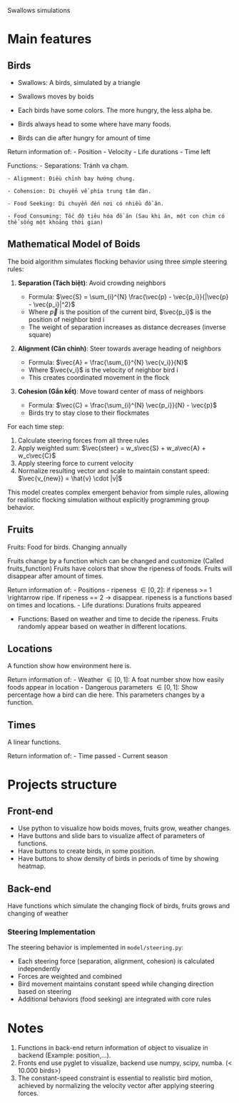 Swallows simulations

# Main features

## Birds

- Swallows: A birds, simulated by a triangle
- Swallows moves by boids

- Each birds have some colors. The more hungry, the less alpha be.

- Birds always head to some where have many foods.
- Birds can die after hungry for amount of time

Return information of: 
    - Position
    - Velocity
    - Life durations
    - Time left

Functions:
    - Separations: Tránh va chạm.
    
    - Alignment: Điều chỉnh bay hướng chung.
    
    - Cohension: Di chuyển về phía trung tâm đàn.
    
    - Food Seeking: Di chuyển đến nơi có nhiều đồ ăn.
    
    - Food Consuming: Tốc độ tiêu hóa đồ ăn (Sau khi ăn, một con chim có thể sống một khoảng thời gian)

## Mathematical Model of Boids

The boid algorithm simulates flocking behavior using three simple steering rules:

1. **Separation (Tách biệt)**: Avoid crowding neighbors
   - Formula: $\vec{S} = \sum_{i}^{N} \frac{\vec{p} - \vec{p_i}}{|\vec{p} - \vec{p_i}|^2}$
   - Where $\vec{p}$ is the position of the current bird, $\vec{p_i}$ is the position of neighbor bird i
   - The weight of separation increases as distance decreases (inverse square)

2. **Alignment (Căn chỉnh)**: Steer towards average heading of neighbors
   - Formula: $\vec{A} = \frac{\sum_{i}^{N} \vec{v_i}}{N}$
   - Where $\vec{v_i}$ is the velocity of neighbor bird i
   - This creates coordinated movement in the flock

3. **Cohesion (Gắn kết)**: Move toward center of mass of neighbors
   - Formula: $\vec{C} = \frac{\sum_{i}^{N} \vec{p_i}}{N} - \vec{p}$
   - Birds try to stay close to their flockmates

For each time step:
1. Calculate steering forces from all three rules
2. Apply weighted sum: $\vec{steer} = w_s\vec{S} + w_a\vec{A} + w_c\vec{C}$
3. Apply steering force to current velocity
4. Normalize resulting vector and scale to maintain constant speed: $\vec{v_{new}} = \hat{v} \cdot |v|$

This model creates complex emergent behavior from simple rules, allowing for realistic flocking simulation without explicitly programming group behavior.

## Fruits

Fruits: Food for birds. Changing annually

Fruits change by a function which can be changed and customize (Called fruits_function)
Fruits have colors that show the ripeness of foods.
Fruits will disappear after amount of times.

Return information of:
    - Positions
    - ripeness $\in [0, 2]$: if ripeness >= 1 \rightarrow ripe. If ripeness == 2 -> disappear. ripeness is a functions based on times and locations.
    - Life durations: Durations fruits appeared

- Functions:
    Based on weather and time to decide the ripeness.
    Fruits randomly appear based on weather in different locations.

## Locations

A function show how environment here is.

Return information of:
    - Weather $\in [0, 1]$: A foat number show how easily foods appear in location
    - Dangerous parameters $\in [0, 1]$: Show percentage how a bird can die here. This parameters changes by a function. 

## Times

A linear functions.

Return information of:
    - Time passed
    - Current season

# Projects structure

## Front-end

- Use python to visualize how boids moves, fruits grow, weather changes.
- Have buttons and slide bars to visualize affect of parameters of functions.
- Have buttons to create birds, in some position.
- Have buttons to show density of birds in periods of time by showing heatmap.

## Back-end

Have functions which simulate the changing flock of birds, fruits grows and changing of weather

### Steering Implementation

The steering behavior is implemented in `model/steering.py`:
- Each steering force (separation, alignment, cohesion) is calculated independently
- Forces are weighted and combined
- Bird movement maintains constant speed while changing direction based on steering
- Additional behaviors (food seeking) are integrated with core rules

# Notes

1. Functions in back-end return information of object to visualize in backend
(Example: position,...).
2. Fronts end use pyglet to visualize, backend use numpy, scipy, numba. (< 10.000 birds>)
3. The constant-speed constraint is essential to realistic bird motion, achieved by normalizing the velocity vector after applying steering forces.


